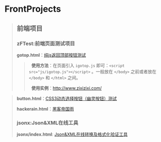 # FrontProjects
> ## 前端项目
> ### zFTest:前端页面测试项目
> __gotop.html__：[纯js返回顶部按钮测试](https://itanken.github.io/FrontProjects/zFTest/gotop.html)
>
>>   __使用方法__：在页面引入 `igotop.js` 即可：`<script src="js/igotop.js"></script>` 。一般放在 `</body>` 之前或者放在 `</body>` 和 `</html>` 之间。
>>
>>   __使用实例__：<http://www.zixizixi.com/>

>
> __button.html__：[CSS3动态选择按钮（幽灵按钮）测试](https://itanken.github.io/FrontProjects/zFTest/button.html)
>
> __hackerain.html__：[黑客帝国雨](https://itanken.github.io/FrontProjects/zFTest/hackerain.html)
>
>
> ### jsonx:Json&XML在线工具
>
> __jsonx/index.html__: [Json&XML在线转换及格式化验证工具](https://itanken.github.io/FrontProjects/jsonx/)
